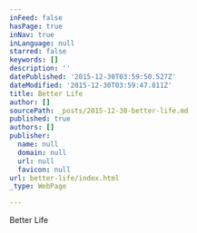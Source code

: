```yaml
---
inFeed: false
hasPage: true
inNav: true
inLanguage: null
starred: false
keywords: []
description: ''
datePublished: '2015-12-30T03:59:50.527Z'
dateModified: '2015-12-30T03:59:47.811Z'
title: Better Life
author: []
sourcePath: _posts/2015-12-30-better-life.md
published: true
authors: []
publisher:
  name: null
  domain: null
  url: null
  favicon: null
url: better-life/index.html
_type: WebPage

---
```

Better Life